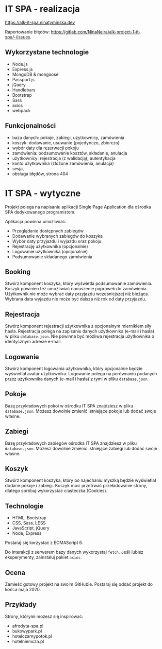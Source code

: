 # IT SPA - realizacja

https://alk-it-spa.ninatyminska.dev

Raportowanie błędów: https://gitlab.com/NinaNeira/alk-project-1-it-spa/-/issues.

## Wykorzystane technologie

-   Node.js
-   Express.js
-   MongoDB & mongoose
-   Passport.js
-   jQuery
-   Handlebars
-   Bootstrap
-   Sass
-   axios
-   webpack

## Funkcjonalności

-   baza danych: pokoje, zabiegi, użytkownicy, zamówienia
-   koszyk: dodawanie, usuwanie (pojedynczo, zbiorczo)
-   wybór daty dla rezerwacji pokoju
-   zamówienia: podsumowanie kosztów, składanie, anulacja
-   użytkownicy: rejestracja (z walidacją), autentykacja
-   konto użytkownika (złożone zamówienia, anulacja)
-   sesja,
-   obsługa błędów, strona 404

# IT SPA - wytyczne

Projekt polega na napisaniu aplikacji Single Page Application dla ośrodka SPA dedykowanego programistom.

Aplikacja powinna umożliwiać:

-   Przeglądanie dostępnych zabiegów
-   Dodawanie wybranych zabiegów do koszyka
-   Wybór daty przyjazdu i wyjazdu oraz pokoju
-   Rejestrację użytkownika (opcjonalnie)
-   Logowanie użytkownika (opcjonalnie)
-   Podsumowanie składanego zamówienia

## Booking

Stwórz komponent koszyka, który wyświetla podsumowanie zamówienia.
Koszyk powinien też umożliwiać nanoszenie poprawek do zamówienia.
Użytkownik nie może wybrać daty przyjazdu wcześniejszej niż bieżąca.
Wybrana data wyjazdu nie może być dalsza niż rok od daty przyjazdu.

## Rejestracja

Stwórz komponent rejestracji użytkownika z opcjonalnym miernikiem siły hasła.
Rejestracja polega na zapisaniu danych użytkownika (e-mail i hasła) w pliku `database.json`.
Nie powinna być możliwa rejestracja użytkownika o identycznym adresie e-mail.

## Logowanie

Stwórz komponent logowania użytkownika, który opcjonalnie będzie wyświetlał avatar użytkownika.
Logowanie polega na porównaniu podanych przez użytkownika danych (e-mail i hasła) z tymi w pliku `database.json`.

## Pokoje

Bazę przykładowych pokoi w ośrodku IT SPA znajdziesz w pliku `database.json`.
Możesz dowolnie zmienić istniejące pokoje lub dodać swoje własne.

## Zabiegi

Bazę przykładowych zabiegów ośrodka IT SPA znajdziesz w pliku `database.json`.
Możesz dowolnie zmienić istniejące zabiegi lub dodać swoje własne.

## Koszyk

Stwórz komponent koszyka, który po najechaniu myszką będzie wyświetlał dodane pokoje i zabiegi.
Koszyk musi przetrwać przeładowanie strony, dlatego spróbuj wykorzystać ciasteczka (Cookies).

## Technologie

-   HTML, Bootstrap
-   CSS, Sass, LESS
-   JavaScript, jQuery
-   Node, Express

Postaraj się korzystać z ECMAScript 6.

Do interakcji z serwerem bazy danych wykorzystaj `fetch`.
Jeśli lubisz eksperymenty, zainstaluj pakiet `axios`.

## Ocena

Zamieść gotowy projekt na swoim GitHubie.
Postaraj się oddać projekt do końca maja 2020.

## Przykłady

Strony, którymi możesz się inspirować:

-   afrodyta-spa.pl
-   bukowypark.pl
-   hotelczarnypotok.pl
-   hotelniemcza.pl
